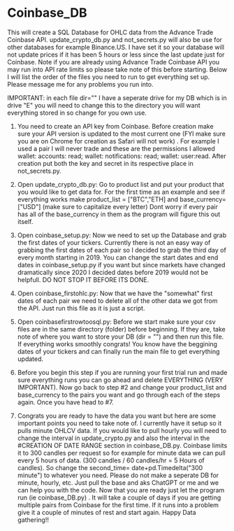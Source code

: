 # Coinbase_DB
This will create a SQL Database for OHLC data from the Advance Trade Coinbase API. update_crypto_db.py and not_secrets.py will also be use for other databases for example Binance.US. I have set it so your database will not update prices if it has been 5 hours or less since the last update just for Coinbase. Note if you are already using Advance Trade Coinbase API you may run into API rate limits so please take note of this before starting. Below I will list the order of the files you need to run to get everything set up. Please message me for any problems you run into. 

IMPORTANT: in each file dir="" I have a seperate drive for my DB which is in drive "E" you will need to change this to the directory you will want everything stored in so change for you own use.

1. You need to create an API key from Coinbase. Before creation make sure your API version is updated to the most current one (FYI make    sure you are on Chrome for creation as Safari will not work) . For example I used a pair I will never trade and these are the permissions I allowed wallet: accounts: read; wallet: notifications: read; wallet: user:read. After creation put both the key and secret in its respective place in not_secrets.py.

2. Open update_crypto_db.py: 
Go to product list and put your product that you would like to get data for. For the first time as an example and see if everything     works make product_list = ["BTC","ETH] and base_currency= ["USD"] (make sure to capitalize every letter) Dont worry if every pair has all of the base_currency in them as the program will figure this out itself.
 
3. Open coinbase_setup.py: 
Now we need to set up the Database and grab the first dates of your tickers. Currently there is not an easy way of grabbing the first dates of each pair so I decided to grab the third day of every month starting in 2019. You can change the start dates and end dates in coinbase_setup.py if you want but since markets have changed dramatically since 2020 I decided dates before 2019 would not be helpfull. DO NOT STOP IT BEFORE ITS DONE. 

4. Open coinbase_firstohlc.py: 
Now that we have the "somewhat" first dates of each pair we need to delete all of the other data we got from the API. Just run this file as it is just a script. 

5. Open coinbasefirstrowtoosql.py: 
Before we start make sure your csv files are in the same directory (folder) before beginning. If they are, take note of where you want to store your DB (dir = "") and then run this file. If everything works smoothly congrats! You know have the beggining dates of your tickers and can finally run the main file to get everything updated. 

6. Before you begin this step if you are running your first trial run and made sure everything runs you can go ahead and delete EVERYTHING (VERY IMPORTANT). Now go back to step #2 and change your product_list and base_currency to the pairs you want and go through each of the steps again. Once you have head to #7. 

7. Congrats you are ready to have the data you want but here are some important points you need to take note of. I currently have it setup so it pulls minute OHLCV data. If you would like to pull hourly you will need to change the interval in update_crypto.py and also the interval in the #CREATION OF DATE RANGE section in coinbase_DB.py. Coinbase limits it to 300 candles per request so for example for minute data we can pull every 5 hours of data. (300 candles / 60 candles/hr = 5 Hours of candles). So change the second_time= date+pd.Timedelta("300 minute") to whatever you need. Please do not make a seperate DB for minute, hourly, etc. Just pull the base and aks ChatGPT or me and we can help you with the code. Now that you are ready just let the program run (ie coinbase_DB.py) . It will take a couple of days if you are getting multiple pairs from Coinbase for the first time. If it runs into a problem give it a couple of minutes of rest and start again. Happy Data gathering!!
